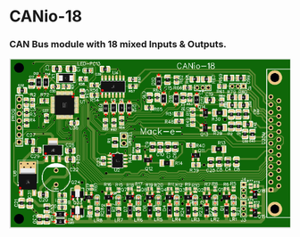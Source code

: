 # CANio-18

### CAN Bus module with 18 mixed Inputs & Outputs.

![CANio-18](https://github.com/mackelec/SolarUte/blob/master/CAN%20Boards/CANio-18/CANio-18.PNG)


